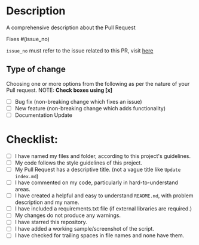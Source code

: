 # Description

A comprehensive description about the Pull Request

Fixes #(issue_no)

`issue_no` must refer to the issue related to this PR, visit [here](https://github.com/pratik-choudhari/AlgoCode/issues)

## Type of change

Choosing one or more options from the following as per the nature of your Pull request.
NOTE: **Check boxes using [x]**

- [ ] Bug fix (non-breaking change which fixes an issue)
- [ ] New feature (non-breaking change which adds functionality)
- [ ] Documentation Update

# Checklist:

- [ ] I have named my files and folder, according to this project's guidelines.
- [ ] My code follows the style guidelines of this project.
- [ ] My Pull Request has a descriptive title. (not a vague title like `Update index.md`)
- [ ] I have commented on my code, particularly in hard-to-understand areas.
- [ ] I have created a helpful and easy to understand `README.md`, with problem description and my name.
- [ ] I have included a requirements.txt file (if external libraries are required.)
- [ ] My changes do not produce any warnings.
- [ ] I have starred this repository.
- [ ] I have added a working sample/screenshot of the script.
- [ ] I have checked for trailing spaces in file names and none have them.
